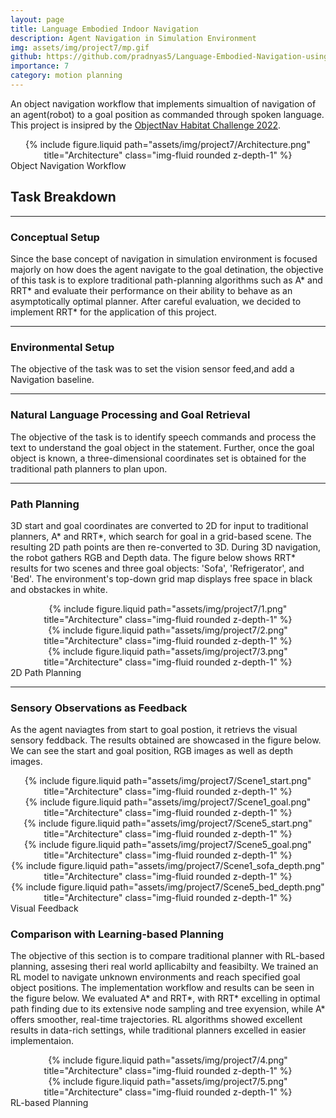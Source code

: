 ```yaml
---
layout: page
title: Language Embodied Indoor Navigation
description: Agent Navigation in Simulation Environment
img: assets/img/project7/mp.gif
github: https://github.com/pradnyas5/Language-Embodied-Navigation-using-Local-and-Global-Planners
importance: 7
category: motion planning
---
```

An object navigation workflow that implements simualtion of navigation of an agent(robot) to a goal position as commanded through spoken language.
This project is insipred by the [ObjectNav Habitat Challenge 2022](https://aihabitat.org/challenge/2022/).

<div class="row">
    <div class="col-sm mt-3 mt-md-0" align=center>
        {% include figure.liquid path="assets/img/project7/Architecture.png" title="Architecture" class="img-fluid rounded z-depth-1" %}
    </div>
</div>
<div class="caption">
   Object Navigation Workflow
</div>

## Task Breakdown
---

### Conceptual Setup


Since the base concept of navigation in simulation environment is focused majorly on how does the agent navigate to the goal detination, the objective of this 
task is to explore traditional path-planning algorithms such as A\* and RRT\* and evaluate their performance on their ability to behave as an asymptotically optimal planner.
After careful evaluation, we decided to implement RRT\* for the application of this project.

---

### Environmental Setup

The objective of the task was to set the vision sensor feed,and add a Navigation baseline.

---
### Natural Language Processing and Goal Retrieval 

The objective of the task is to identify speech commands and process the text to understand the goal object in the
statement. Further, once the goal object is known, a three-dimensional coordinates set is obtained for the traditional path
planners to plan upon. 

---
### Path Planning
3D start and goal coordinates are converted to 2D for input to traditional planners, A\* and RRT\*, which search for goal in a grid-based scene. 
The resulting 2D path points are then re-converted to 3D. During 3D navigation, the robot gathers RGB and Depth data. The figure below 
shows RRT\* results for two scenes and three goal objects: 'Sofa', 'Refrigerator', and 'Bed'. The environment's top-down grid map displays free space in black and 
obstackes in white.

<div class="row">
    <div class="col-sm mt-3 mt-md-0" align=center>
        {% include figure.liquid path="assets/img/project7/1.png" title="Architecture" class="img-fluid rounded z-depth-1" %}
    </div>
     <div class="col-sm mt-3 mt-md-0" align=center>
        {% include figure.liquid path="assets/img/project7/2.png" title="Architecture" class="img-fluid rounded z-depth-1" %}
    </div>
     <div class="col-sm mt-3 mt-md-0" align=center>
        {% include figure.liquid path="assets/img/project7/3.png" title="Architecture" class="img-fluid rounded z-depth-1" %}
    </div>
</div>
<div class="caption">
   2D Path Planning
</div>

---
### Sensory Observations as Feedback

As the agent naviagtes from start to goal postion, it retrievs the visual sensory feddback. The results obtained are showcased in the figure below. We can see the start and goal position, RGB images 
as well as depth images.

<div class="row">
    <div class="col-sm mt-3 mt-md-0" align=center>
        {% include figure.liquid path="assets/img/project7/Scene1_start.png" title="Architecture" class="img-fluid rounded z-depth-1" %}
    </div>
     <div class="col-sm mt-3 mt-md-0" align=center>
        {% include figure.liquid path="assets/img/project7/Scene1_goal.png" title="Architecture" class="img-fluid rounded z-depth-1" %}
    </div>
</div>
<div class="row">
    <div class="col-sm mt-3 mt-md-0" align=center>
        {% include figure.liquid path="assets/img/project7/Scene5_start.png" title="Architecture" class="img-fluid rounded z-depth-1" %}
    </div>
     <div class="col-sm mt-3 mt-md-0" align=center>
        {% include figure.liquid path="assets/img/project7/Scene5_goal.png" title="Architecture" class="img-fluid rounded z-depth-1" %}
    </div>
</div>
<div class="row">
    <div class="col-sm mt-3 mt-md-0" align=center>
        {% include figure.liquid path="assets/img/project7/Scene1_sofa_depth.png" title="Architecture" class="img-fluid rounded z-depth-1" %}
    </div>
     <div class="col-sm mt-3 mt-md-0" align=center>
        {% include figure.liquid path="assets/img/project7/Scene5_bed_depth.png" title="Architecture" class="img-fluid rounded z-depth-1" %}
    </div>
</div>
<div class="caption">
   Visual Feedback
</div>

### Comparison with Learning-based Planning

The objective of this section is to compare traditional planner with RL-based planning, assesing theri real world apllicabilty and feasibilty. We trained an RL model
to navigate unknown environments and reach specified goal object positions. The implementation workflow and results can be seen in the figure below. We evaluated A\* and RRT\*, with RRT\* excelling 
in optimal path finding due to its extensive node sampling and tree exyension, while A\* offers smoother, real-time trajectories. RL algorithms showed excellent results in data-rich settings, while traditional planners
excelled in easier implementaion.

<div class="row">
    <div class="col-sm mt-3 mt-md-0" align=center>
        {% include figure.liquid path="assets/img/project7/4.png" title="Architecture" class="img-fluid rounded z-depth-1" %}
    </div>
     <div class="col-sm mt-3 mt-md-0" align=center>
        {% include figure.liquid path="assets/img/project7/5.png" title="Architecture" class="img-fluid rounded z-depth-1" %}
    </div>
</div>
<div class="caption">
   RL-based Planning
</div>


